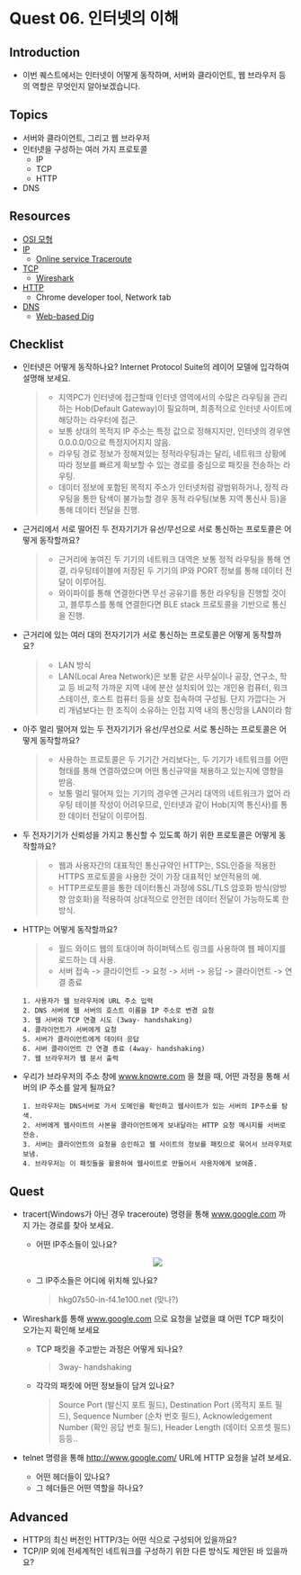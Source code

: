 # Quest 06. 인터넷의 이해

## Introduction

- 이번 퀘스트에서는 인터넷이 어떻게 동작하며, 서버와 클라이언트, 웹 브라우저 등의 역할은 무엇인지 알아보겠습니다.

## Topics

- 서버와 클라이언트, 그리고 웹 브라우저
- 인터넷을 구성하는 여러 가지 프로토콜
  - IP
  - TCP
  - HTTP
- DNS

## Resources

- [OSI 모형](https://ko.wikipedia.org/wiki/OSI_%EB%AA%A8%ED%98%95)
- [IP](https://ko.wikipedia.org/wiki/%EC%9D%B8%ED%84%B0%EB%84%B7_%ED%94%84%EB%A1%9C%ED%86%A0%EC%BD%9C)
  - [Online service Traceroute](http://ping.eu/traceroute/)
- [TCP](https://ko.wikipedia.org/wiki/%EC%A0%84%EC%86%A1_%EC%A0%9C%EC%96%B4_%ED%94%84%EB%A1%9C%ED%86%A0%EC%BD%9C)
  - [Wireshark](https://www.wireshark.org/download.html)
- [HTTP](https://ko.wikipedia.org/wiki/HTTP)
  - Chrome developer tool, Network tab
- [DNS](https://ko.wikipedia.org/wiki/%EB%8F%84%EB%A9%94%EC%9D%B8_%EB%84%A4%EC%9E%84_%EC%8B%9C%EC%8A%A4%ED%85%9C)
  - [Web-based Dig](http://networking.ringofsaturn.com/Tools/dig.php)

## Checklist

- 인터넷은 어떻게 동작하나요? Internet Protocol Suite의 레이어 모델에 입각하여 설명해 보세요.

  > - 지역PC가 인터넷에 접근할때 인터넷 영역에서의 수많은 라우팅을 관리하는 Hob(Default Gateway)이 필요하며, 최종적으로 인터넷 사이트에 해당하는 라우터에 접근.
  > - 보통 상대의 목적지 IP 주소는 특정 값으로 정해지지만, 인터넷의 경우엔 0.0.0.0/0으로 특정지어지지 않음.
  > - 라우팅 경로 정보가 정해져있는 정적라우팅과는 달리, 네트워크 상황에 따라 정보를 빠르게 확보할 수 있는 경로를 중심으로 패킷을 전송하는 라우팅.
  > - 데이터 정보에 포함된 목적지 주소가 인터넷처럼 광범위하거나, 정적 라우팅을 통한 탐색이 불가능할 경우 동적 라우팅(보통 지역 통신사 등)을 통해 데이터 전달을 진행.

- 근거리에서 서로 떨어진 두 전자기기가 유선/무선으로 서로 통신하는 프로토콜은 어떻게 동작할까요?

  > - 근거리에 놓여진 두 기기의 네트워크 대역은 보통 정적 라우팅을 통해 연결, 라우팅테이블에 저장된 두 기기의 IP와 PORT 정보를 통해 데이터 전달이 이루어짐.
  > - 와이파이를 통해 연결한다면 무선 공유기를 통한 라우팅을 진행할 것이고, 블루투스를 통해 연결한다면 BLE stack 프로토콜을 기반으로 통신을 진행.

- 근거리에 있는 여러 대의 전자기기가 서로 통신하는 프로토콜은 어떻게 동작할까요?

  > - LAN 방식
  > - LAN(Local Area Network)은 보통 같은 사무실이나 공장, 연구소, 학교 등 비교적 가까운 지역 내에 분산 설치되어 있는 개인용 컴퓨터, 워크스테이션, 호스트 컴퓨터 등을 상호 접속하여 구성됨. 단지 가깝다는 거리 개념보다는 한 조직이 소유하는 인접 지역 내의 통신망을 LAN이라 함

- 아주 멀리 떨어져 있는 두 전자기기가 유선/무선으로 서로 통신하는 프로토콜은 어떻게 동작할까요?

  > - 사용하는 프로토콜은 두 기기간 거리보다는, 두 기기가 네트워크를 어떤 형태를 통해 연결하였으며 어떤 통신규약을 채용하고 있는지에 영향을 받음.
  > - 보통 멀리 떨어져 있는 기기의 경우엔 근거리 대역의 네트워크가 없어 라우팅 테이블 작성이 어려우므로, 인터넷과 같이 Hob(지역 통신사)를 통한 데이터 전달이 이루어짐.

- 두 전자기기가 신뢰성을 가지고 통신할 수 있도록 하기 위한 프로토콜은 어떻게 동작할까요?

  > - 웹과 사용자간의 대표적인 통신규약인 HTTP는, SSL인증을 적용한 HTTPS 프로토콜을 사용한 것이 가장 대표적인 보안적용의 예.
  > - HTTP프로토콜을 통한 데이터통신 과정에 SSL/TLS 암호화 방식(양방향 암호화)을 적용하여 상대적으로 안전한 데이터 전달이 가능하도록 한 방식.

- HTTP는 어떻게 동작할까요?

  > - 월드 와이드 웹의 토대이며 하이퍼텍스트 링크를 사용하여 웹 페이지를 로드하는 데 사용.
  > - 서버 접속 -> 클라이언트 -> 요청 -> 서버 -> 응답 -> 클라이언트 -> 연결 종료

      1. 사용자가 웹 브라우저에 URL 주소 입력
      2. DNS 서버에 웹 서버의 호스트 이름을 IP 주소로 변경 요청
      3. 웹 서버와 TCP 연결 시도 (3way- handshaking)
      4. 클라이언트가 서버에게 요청
      5. 서버가 클라이언트에게 데이터 응답
      6. 서버 클라이언트 간 연결 종료 (4way- handshaking)
      7. 웹 브라우저가 웹 문서 출력

- 우리가 브라우저의 주소 창에 www.knowre.com 을 쳤을 때, 어떤 과정을 통해 서버의 IP 주소를 알게 될까요?

      1. 브라우저는 DNS서버로 가서 도메인을 확인하고 웹사이트가 있는 서버의 IP주소를 탐색.
      2. 서버에게 웹사이트의 사본을 클라이언트에게 보내달라는 HTTP 요청 메시지를 서버로 전송.
      3. 서버는 클라이언트의 요청을 승인하고 웹 사이트의 정보를 패킷으로 묶어서 브라우저로 보냄.
      4. 브라우저는 이 패킷들을 활용하여 웹사이트로 만들어서 사용자에게 보여줌.

## Quest

- tracert(Windows가 아닌 경우 traceroute) 명령을 통해 www.google.com 까지 가는 경로를 찾아 보세요.

  - 어떤 IP주소들이 있나요?
  <p align="center">
    <img src="https://user-images.githubusercontent.com/124439821/230173341-bb022950-d495-4ff6-a73a-dfe64488b3e3.png">
  </p>

  - 그 IP주소들은 어디에 위치해 있나요?
    > hkg07s50-in-f4.1e100.net (맞나?)

- Wireshark를 통해 www.google.com 으로 요청을 날렸을 떄 어떤 TCP 패킷이 오가는지 확인해 보세요

  - TCP 패킷을 주고받는 과정은 어떻게 되나요?
    > 3way- handshaking
  - 각각의 패킷에 어떤 정보들이 담겨 있나요?
    > Source Port (발신지 포트 필드), Destination Port (목적지 포트 필드), Sequence Number (순차 번호 필드), Acknowledgement Number (확인 응답 번호 필드), Header Length (데이터 오프셋 필드) 등등..

- telnet 명령을 통해 http://www.google.com/ URL에 HTTP 요청을 날려 보세요.
  - 어떤 헤더들이 있나요?
  - 그 헤더들은 어떤 역할을 하나요?

## Advanced

- HTTP의 최신 버전인 HTTP/3는 어떤 식으로 구성되어 있을까요?
- TCP/IP 외에 전세계적인 네트워크를 구성하기 위한 다른 방식도 제안된 바 있을까요?

